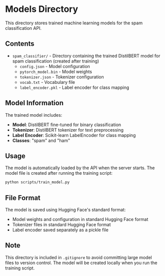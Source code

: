 # Models Directory

This directory stores trained machine learning models for the spam classification API.

## Contents

- `spam_classifier/` - Directory containing the trained DistilBERT model for spam classification (created after training)
  - `config.json` - Model configuration
  - `pytorch_model.bin` - Model weights
  - `tokenizer.json` - Tokenizer configuration
  - `vocab.txt` - Vocabulary file
  - `label_encoder.pkl` - Label encoder for class mapping

## Model Information

The trained model includes:

- **Model**: DistilBERT fine-tuned for binary classification
- **Tokenizer**: DistilBERT tokenizer for text preprocessing
- **Label Encoder**: Scikit-learn LabelEncoder for class mapping
- **Classes**: "spam" and "ham"

## Usage

The model is automatically loaded by the API when the server starts. The model file is created after running the training script:

```bash
python scripts/train_model.py
```

## File Format

The model is saved using Hugging Face's standard format:

- Model weights and configuration in standard Hugging Face format
- Tokenizer files in standard Hugging Face format
- Label encoder saved separately as a pickle file

## Note

This directory is included in `.gitignore` to avoid committing large model files to version control. The model will be created locally when you run the training script.
